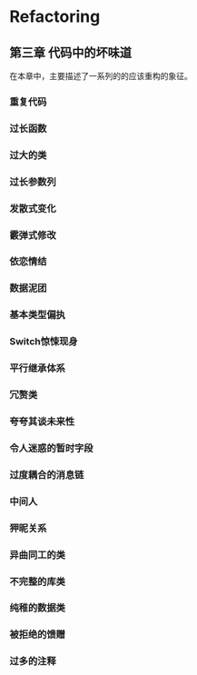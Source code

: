 # Refactoring
## 第三章 代码中的坏味道
在本章中，主要描述了一系列的的应该重构的象征。
### 重复代码
### 过长函数
### 过大的类
### 过长参数列
### 发散式变化
### 霰弹式修改
### 依恋情结
### 数据泥团
### 基本类型偏执
### Switch惊悚现身
### 平行继承体系
### 冗赘类
### 夸夸其谈未来性
### 令人迷惑的暂时字段
### 过度耦合的消息链
### 中间人
### 狎昵关系
### 异曲同工的类
### 不完整的库类
### 纯稚的数据类
### 被拒绝的馈赠
### 过多的注释